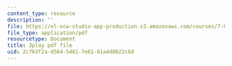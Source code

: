 ```yaml
---
content_type: resource
description: ''
file: https://ol-ocw-studio-app-production.s3.amazonaws.com/courses/7-014-introductory-biology-spring-2005/2c763f2ad56454817e6161a4d8022c6d_6BPDK1b3jDg.pdf
file_type: application/pdf
resourcetype: Document
title: 3play pdf file
uid: 2c763f2a-d564-5481-7e61-61a4d8022c6d
---
```

